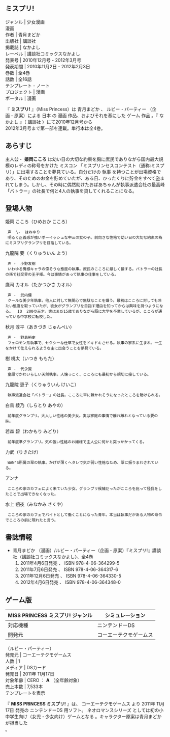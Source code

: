 ミスプリ!  
---  
ジャンル  |  少女漫画   
漫画  
作者  |  青月まどか   
出版社  |  講談社   
掲載誌  |  なかよし   
レーベル  |  講談社コミックスなかよし   
発表号  |  2010年12月号 - 2012年3月号   
発表期間  |  2010年11月2日 - 2012年2月3日   
巻数  |  全4巻   
話数  |  全16話   
テンプレート  \-  ノート  
プロジェクト  |  漫画   
ポータル  |  漫画   
  
『 **ミスプリ!** 』（Miss Princess）は  青月まどか  、  ルビー・パーティー  （企画・原案）による  日本  の  漫画
作品、およびそれを基にした  ゲーム  作品    。『  なかよし  』（  講談社  ）にて2010年12月号から  
2012年3月号まで第一部を連載。単行本は全4巻。

##  あらすじ  

主人公・ **姫岡こころ** は幼い日の大切な約束を胸に庶民でありながら国内最大規模のレディの称号をかけた  ミスコン
「ミスプリンセスコンテスト（通称:ミスプリ）」に出場することを夢見ている。自分だけの  執事
を持つことが出場資格であり、そのためのお金を貯めていたが、ある日、ひったくりに貯金をすべて盗まれてしまう。しかし、その時に偶然助けたおばあちゃんが執事派遣会社の最高峰「バトラー」の社長で何と4人の執事を貸してくれることになる。

##  登場人物  

姫岡 こころ（ひめおか こころ）

     声  \-  はねゆり 
     明るく正義感が強いボーイッシュな中三の女の子。前向きな性格で幼い日の大切な約束の為にミスプリグランプリを目指している。 
九龍院 要（くりゅういん よう）

     声 -  小野友樹 
     いわゆる俺様キャラの偉そうな態度の執事。庶民のこころに厳しく接する。バトラーの社長の孫で社交界の王子様。今は事情があって執事の仕事をしている。 
鷹司 カオル（たかつかさ カオル）

     声 -  武内健 
     クールな美少年執事。他人に対して無関心で無駄なことを嫌う。最初はこころに対しても冷たい態度を取っていたが、彼女がグランプリを目指す理由を知ってからは興味を持つようになる。  IQ  200の天才。実はまだ15歳でありながら既に大学を卒業しているが、こころが通っている中学校に転校した。 
秋月 淳平（あきづき じゅんぺい）

     声 -  野島裕史 
     フェロモン系執事で、セクシーな仕草で女性をドキドキさせる。執事の家系に生まれ、一生をかけて仕えられるような主に出会うことを夢見ている。 
樹 桃太（いつき ももた）

     声 -  代永翼 
     童顔でかわいらしい天然執事。人懐っこく、こころにも最初から親切に接している。 
九龍院 恵子（くりゅういん けいこ）

     執事派遣会社「バトラー」の社長。こころに車に轢かれそうになったところを助けられる。 
白鳥 綾乃（しらとり あやの）

     前年度グランプリ。大人しい性格の美少女。実は家庭の事情で離れ離れとなっている要の妹。 
若森 碧（わかもり みどり）

     前年度準グランプリ。気の強い性格のお嬢様で主人公に何かと突っかかってくる。 
力武（りきたけ）

     WAN'S所属の翠の執事。かげが薄くヘタレで気が弱い性格なため、翠に振りまわされている。 
アンナ

     こころの家のカフェによく来ていた少女。グランプリ候補だったがこころを庇って怪我をしたことで出場できなくなった。 
水上 朔夜（みなかみ さくや）

     こころの家のカフェでバイトとして働くことになった青年。本当は執事だがある人物の命令でこころの前に現れたと言う。 

##  書誌情報  

  * 青月まどか  （漫画）/ルビー・パーティー（企画・原案）『ミスプリ!』講談社〈講談社コミックスなかよし〉、全4巻 
    1. 2011年4月6日発売    、  ISBN  978-4-06-364299-5 
    2. 2011年7月6日発売    、  ISBN  978-4-06-364317-6 
    3. 2011年12月6日発売    、  ISBN  978-4-06-364330-5 
    4. 2012年4月6日発売    、  ISBN  978-4-06-364348-0 

##  ゲーム版  

MISS PRINCESS ミスプリ!  ジャンル  |  シミュレーション   
---|---  
対応機種  |  ニンテンドーDS   
開発元  |  コーエーテクモゲームス    
（ルビー・パーティー）  
発売元  |  コーエーテクモゲームス   
人数  |  1   
メディア  |  DSカード   
発売日  |  2011年  11月17日   
対象年齢  |  CERO  ：  **A** （全年齢対象）   
売上本数  |  7,533本     
テンプレートを表示  
  
『 **MISS PRINCESS ミスプリ!** 』は、  コーエーテクモゲームス  より  2011年  11月17日  発売の  ニンテンドーDS
用ソフト。  ネオロマンスシリーズ  としては初の小中学生向け（女児・少女向け）ゲームとなる    。キャラクター原案は青月まどかが担当した  
。

